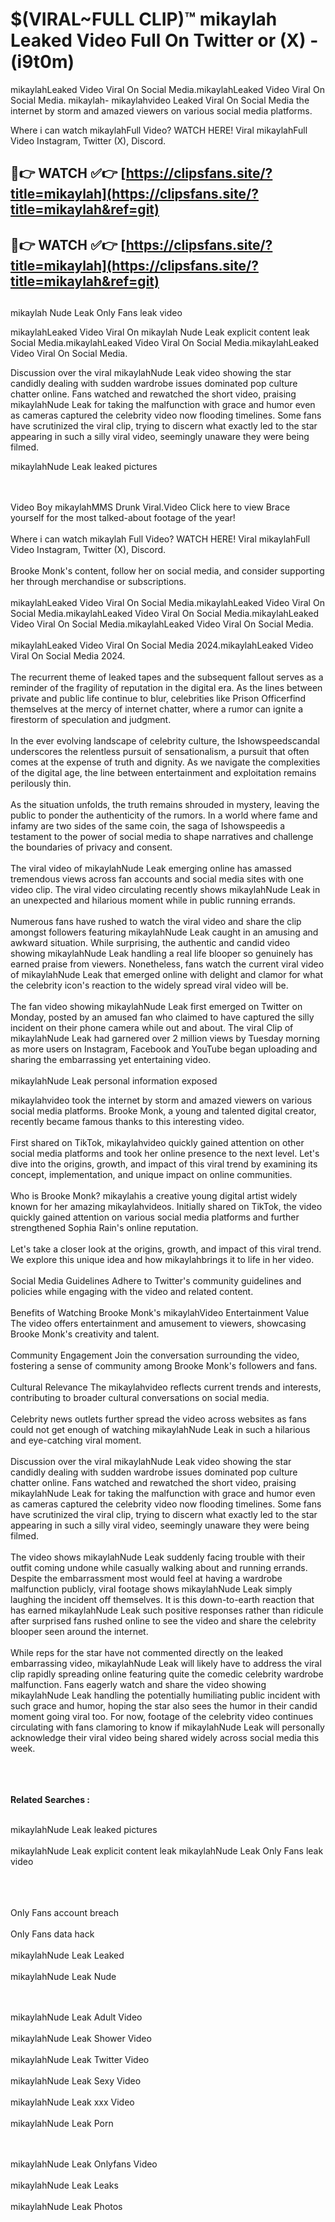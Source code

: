 #  $(VIRAL~FULL CLIP)™ mikaylah Leaked Video Full On Twitter or (X)  - (i9t0m)

mikaylahLeaked Video Viral On Social Media.mikaylahLeaked Video Viral On Social Media.
mikaylah- mikaylahvideo Leaked Viral On Social Media the internet by storm and amazed viewers on various social media platforms.

Where i can watch mikaylahFull Video? WATCH HERE! Viral mikaylahFull Video Instagram, Twitter (X), Discord.

## 🔴👉 WATCH ✅👉 [https://clipsfans.site/?title=mikaylah](https://clipsfans.site/?title=mikaylah&ref=git)


## 🔴👉 WATCH ✅👉 [https://clipsfans.site/?title=mikaylah](https://clipsfans.site/?title=mikaylah&ref=git)
##


mikaylah Nude Leak Only Fans leak video 


mikaylahLeaked Video Viral On  mikaylah Nude Leak explicit content leak Social Media.mikaylahLeaked Video Viral On Social Media.mikaylahLeaked Video Viral On Social Media.



Discussion over the viral mikaylahNude Leak video showing the star candidly dealing with sudden wardrobe issues dominated pop culture chatter online. Fans watched and rewatched the short video, praising mikaylahNude Leak for taking the malfunction with grace and humor even as cameras captured the celebrity video now flooding timelines. Some fans have scrutinized the viral clip, trying to discern what exactly led to the star appearing in such a silly viral video, seemingly unaware they were being filmed.


mikaylahNude Leak leaked pictures


  <br>

  <br>
Video Boy mikaylahMMS Drunk Viral.Video Click here to view Brace yourself for the most talked-about footage of the year!
<br><br>
Where i can watch mikaylah Full Video? WATCH HERE! Viral mikaylahFull Video Instagram, Twitter (X), Discord.
<br><br>
Brooke Monk's content, follow her on social media, and consider supporting her through merchandise or subscriptions.
<br><br>
mikaylahLeaked Video Viral On Social Media.mikaylahLeaked Video Viral On Social Media.mikaylahLeaked Video Viral On Social Media.mikaylahLeaked Video Viral On Social Media.mikaylahLeaked Video Viral On Social Media.
<br><br>
mikaylahLeaked Video Viral On Social Media 2024.mikaylahLeaked Video Viral On Social Media 2024.
<br><br>
The recurrent theme of leaked tapes and the subsequent fallout serves as a reminder of the fragility of reputation in the digital era. As the lines between private and public life continue to blur, celebrities like Prison Officerfind themselves at the mercy of internet chatter, where a rumor can ignite a firestorm of speculation and judgment.
<br><br>
In the ever evolving landscape of celebrity culture, the Ishowspeedscandal underscores the relentless pursuit of sensationalism, a pursuit that often comes at the expense of truth and dignity. As we navigate the complexities of the digital age, the line between entertainment and exploitation remains perilously thin.
<br><br>
As the situation unfolds, the truth remains shrouded in mystery, leaving the public to ponder the authenticity of the rumors. In a world where fame and infamy are two sides of the same coin, the saga of Ishowspeedis a testament to the power of social media to shape narratives and challenge the boundaries of privacy and consent.
<br><br>
The viral video of mikaylahNude Leak emerging online has amassed tremendous views across fan accounts and social media sites with one video clip. The viral video circulating recently shows mikaylahNude Leak in an unexpected and hilarious moment while in public running errands.
<br><br>
Numerous fans have rushed to watch the viral video and share the clip amongst followers featuring mikaylahNude Leak caught in an amusing and awkward situation. While surprising, the authentic and candid video showing mikaylahNude Leak handling a real life blooper so genuinely has earned praise from viewers. Nonetheless, fans watch the current viral video of mikaylahNude Leak that emerged online with delight and clamor for what the celebrity icon's reaction to the widely spread viral video will be.
<br><br>
The fan video showing mikaylahNude Leak first emerged on Twitter on Monday, posted by an amused fan who claimed to have captured the silly incident on their phone camera while out and about. The viral Clip of mikaylahNude Leak had garnered over 2 million views by Tuesday morning as more users on Instagram, Facebook and YouTube began uploading and sharing the embarrassing yet entertaining video.
<br><br>
mikaylahNude Leak personal information exposed

mikaylahvideo took the internet by storm and amazed viewers on various social media platforms. Brooke Monk, a young and talented digital creator, recently became famous thanks to this interesting video.
<br><br>
First shared on TikTok, mikaylahvideo quickly gained attention on other social media platforms and took her online presence to the next level. Let's dive into the origins, growth, and impact of this viral trend by examining its concept, implementation, and unique impact on online communities.
<br><br>
Who is Brooke Monk? mikaylahis a creative young digital artist widely known for her amazing mikaylahvideos. Initially shared on TikTok, the video quickly gained attention on various social media platforms and further strengthened Sophia Rain's online reputation.
<br><br>
Let's take a closer look at the origins, growth, and impact of this viral trend. We explore this unique idea and how mikaylahbrings it to life in her video.
<br><br>
Social Media Guidelines Adhere to Twitter's community guidelines and policies while engaging with the video and related content.
<br><br>
Benefits of Watching Brooke Monk's mikaylahVideo Entertainment Value The video offers entertainment and amusement to viewers, showcasing Brooke Monk's creativity and talent.
<br><br>
Community Engagement Join the conversation surrounding the video, fostering a sense of community among Brooke Monk's followers and fans.
<br><br>
Cultural Relevance The mikaylahvideo reflects current trends and interests, contributing to broader cultural conversations on social media.
<br><br>
Celebrity news outlets further spread the video across websites as fans could not get enough of watching mikaylahNude Leak in such a hilarious and eye-catching viral moment.
<br><br>
Discussion over the viral mikaylahNude Leak video showing the star candidly dealing with sudden wardrobe issues dominated pop culture chatter online. Fans watched and rewatched the short video, praising mikaylahNude Leak for taking the malfunction with grace and humor even as cameras captured the celebrity video now flooding timelines. Some fans have scrutinized the viral clip, trying to discern what exactly led to the star appearing in such a silly viral video, seemingly unaware they were being filmed.
<br><br>
The video shows mikaylahNude Leak suddenly facing trouble with their outfit coming undone while casually walking about and running errands. Despite the embarrassment most would feel at having a wardrobe malfunction publicly, viral footage shows mikaylahNude Leak simply laughing the incident off themselves. It is this down-to-earth reaction that has earned mikaylahNude Leak such positive responses rather than ridicule after surprised fans rushed online to see the video and share the celebrity blooper seen around the internet.
<br><br>
While reps for the star have not commented directly on the leaked embarrassing video, mikaylahNude Leak will likely have to address the viral clip rapidly spreading online featuring quite the comedic celebrity wardrobe malfunction. Fans eagerly watch and share the video showing mikaylahNude Leak handling the potentially humiliating public incident with such grace and humor, hoping the star also sees the humor in their candid moment going viral too. For now, footage of the celebrity video continues circulating with fans clamoring to know if mikaylahNude Leak will personally acknowledge their viral video being shared widely across social media this week.
<br><br>

<br><br>
<strong>Related Searches :</strong>
<br><br>

mikaylahNude Leak leaked pictures
<br><br>
mikaylahNude Leak explicit content leak
mikaylahNude Leak Only Fans leak video
<br><br>

<br><br>
Only Fans account breach
<br><br>
Only Fans data hack
<br><br>
mikaylahNude Leak Leaked
<br><br>
mikaylahNude Leak Nude

<br><br>
mikaylahNude Leak Adult Video
<br><br>
mikaylahNude Leak Shower Video
<br><br>
mikaylahNude Leak Twitter Video
<br><br>
mikaylahNude Leak Sexy Video
<br><br>
mikaylahNude Leak xxx Video
<br><br>
mikaylahNude Leak Porn

<br><br>
mikaylahNude Leak Onlyfans Video
<br><br>
mikaylahNude Leak Leaks
<br><br>
mikaylahNude Leak Photos